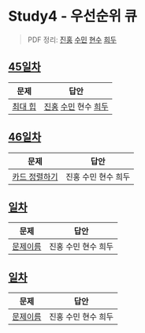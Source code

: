 # Study4 - 우선순위 큐
> PDF 정리: [진홍](self_study/kjh.md) [수민](self_study/ysm.pdf) [현수](self_study/hhs.md) [희두](self_study/jhd.md)

## [45일차](Day45)

| 문제                 | 답안                |
| -------------------- | ------------------- |
| [최대 힙](https://www.acmicpc.net/problem/11279) | [진홍](Day45/kjh.kt) [수민](Day45/ysm.cpp) 현수 [희두](Day45/jhd.cpp) |

## [46일차](Day46)

| 문제                 | 답안                |
| -------------------- | ------------------- |
| [카드 정렬하기](https://www.acmicpc.net/problem/1715) | 진홍 수민 현수 희두 |

## [일차](Day)

| 문제                 | 답안                |
| -------------------- | ------------------- |
| [문제이름](문제링크) | 진홍 수민 현수 희두 |

## [일차](Day)

| 문제                 | 답안                |
| -------------------- | ------------------- |
| [문제이름](문제링크) | 진홍 수민 현수 희두 |
